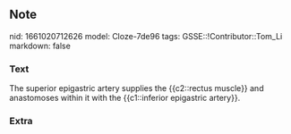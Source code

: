 ## Note
nid: 1661020712626
model: Cloze-7de96
tags: GSSE::!Contributor::Tom_Li
markdown: false

### Text
<div>
  The superior epigastric artery supplies the {{c2::rectus muscle}}
  and anastomoses within it with the {{c1::inferior epigastric
  artery}}.
</div>

### Extra


